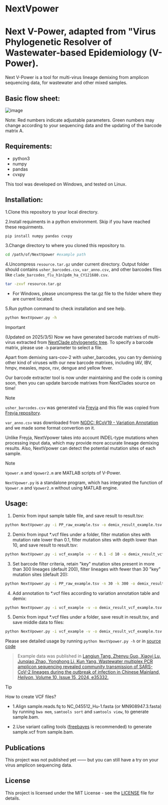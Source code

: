 # NextVpower
Next V-Power, adapted from "Virus Phylogenetic Resolver of Wastewater-based Epidemiology (V-Power).
=======
Next V-Power is a tool for multi-virus lineage demixing from amplicon sequencing data, for wastewater and other mixed samples.

Basic flow sheet:
---------------
![image](https://github.com/user-attachments/assets/8471c6cc-c55c-4156-81a8-8c379aaa2b2e)

Note: Red numbers indicate adjustable parameters. Green numbers may change according to your sequencing data and the updating of the barcode matrix A.


Requirements:
---------------
 - python3
 - numpy
 - pandas
 - cvxpy

This tool was developed on Windows, and tested on Linux.

Installation:
---------------
1.Clone this repository to your local directory. 

2.Install requiments in a python environment. Skip if you have reached these requirments.
```sh
pip install numpy pandas cvxpy
```
3.Change directory to where you cloned this repository to.
```sh
cd /path/of/NextVpower #example path
```
4.Uncompress `resource.tar.gz` under current directory.
Output folder should contains `usher_barcodes.csv`, `var_anno.csv`, and other barcodes files like `clade_barcodes_flu_h1n1pdm_ha_CY121680.csv`. 
```sh
tar -zxvf resource.tar.gz
```
 - For Windows, please uncompress the tar.gz file to the folder where they are current located.

5.Run python command to check installation and see help.
```sh
python NextVpower.py -h
```


> [!IMPORTANT]
> (Updated on 2025/3/5) Now we have generated barcode matrixes of multi-virus extracted from [NextClade phylogenetic tree](https://github.com/nextstrain/nextclade_data/tree/release). To specify a barcode matrix, please use `-b` parameter to select a file.
>
> Apart from demixing sars-cov-2 with usher_barcodes, you can try demixing other kind of viruses with our new barcode matrixes, including IAV, IBV, hmpv, measles, mpox, rsv, dengue and yellow fever.
>
> Our barcode extracter tool is now under maintaining and the code is coming soon, then you can update barcode matrixes from NextClades source on time!

> [!NOTE]
> `usher_barcodes.csv` was generated via [Freyja](https://github.com/andersen-lab/Freyja) and this file was copied from [Freyja repository](https://github.com/andersen-lab/Freyja/blob/main/freyja/data/usher_barcodes.csv).
>
> `var_anno.csv` was downloaded from [NGDC: RCoV19 - Variation Annotation](https://ngdc.cncb.ac.cn/ncov/variation/annotation) and we made some format convertion on it.
>
> Unlike Freyja, NextVpower takes into account INDEL-type mutations when processing input data, which may provide more accurate lineage demixing results. Also, NextVpower can detect the potential mutation sites of each sample.

> [!NOTE]
> `Vpower.m` and `Vpower2.m` are MATLAB scripts of V-Power.
>
> `NextVpower.py` is a standalone program, which has integrated the function of `Vpower.m` and `Vpower2.m` without using MATLAB engine.

Usage: 
---------------

1. Demix from input sample table file, and save result to result.tsv:
```sh
python NextVpower.py -i PP_raw_example.tsv -o demix_result_example.tsv
```
2. Demix from input *.vcf files under a folder, filter mutation sites with mutation rate lower than 0.1, filter mutation sites with depth lower than 10, and save result to result.tsv:
```sh
python NextVpower.py -i vcf_example -v -r 0.1 -d 10 -o demix_result_vcf_example.tsv
```
3. Set barcode filter criteria, retain "key" mutation sites present in more than 300 lineages (default 200), filter lineages with fewer than 30 "key" mutation sites (default 20):
```sh
python NextVpower.py -i PP_raw_example.tsv -n 30 -k 300 -o demix_result_example_300_30.tsv
```
4. Add annotation to *.vcf files according to variation annotation table and demix:
```sh
python NextVpower.py -i vcf_example -v -o demix_result_vcf_example.tsv --ann_outpath ann_tab_example
```
5. Demix from input *.vcf files under a folder, save result in result.tsv, and save middle data to files:
```sh
python NextVpower.py -i vcf_example -v -o demix_result_vcf_example.tsv --vcsample PP_raw_example.tsv --fbarcode MMFF_example.tsv --fsample PPFF_example.tsv --potentials potential_sites_example.tsv
```

Please see detailed usage by running `python NextVpower.py -h` or in [source code](NextVpower.py)

>Example data was published in [Langjun Tang, Zhenyu Guo, Xiaoyi Lu, Junqiao Zhao, Yonghong Li, Kun Yang,
Wastewater multiplex PCR amplicon sequencing revealed community transmission of SARS-CoV-2 lineages during the outbreak of infection in Chinese Mainland,
*Heliyon*, Volume 10, Issue 15, 2024, e35332.](https://doi.org/10.1016/j.heliyon.2024.e35332)

> [!TIP]
> How to create VCF files?
> 
> - 1.Align sample.reads.fq to NC_045512_Hu-1.fasta (or MN908947.3.fasta) by running `bwa mem`, `samtools sort` and `samtools view`, to generate sample.bam.
> 
> - 2.Use variant calling tools ([freebayes](https://github.com/freebayes/freebayes) is recommended) to generate sample.vcf from sample.bam.

Publications
------------
This project was not published yet —— but you can still have a try on your virus amplicon sequencing data.

License
-------
This project is licensed under the MIT License - see the [LICENSE](LICENSE) file for details.

